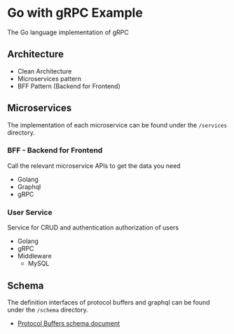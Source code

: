 # Go with gRPC Example
The Go language implementation of gRPC

## Architecture
- Clean Architecture
- Microservices pattern
- BFF Pattern (Backend for Frontend)

## Microservices
The implementation of each microservice can be found under the `/services` directory.
### BFF - Backend for Frontend
Call the relevant microservice APIs to get the data you need
- Golang
- Graphql
- gRPC

### User Service
Service for CRUD and authentication authorization of users
- Golang
- gRPC
- Middleware
  - MySQL

## Schema
The definition interfaces of protocol buffers and graphql can be found under the `/schema` directory.

- [Protocol Buffers schema document](https://github.com/hizzuu/grpc-example/tree/main/schema/proto)
